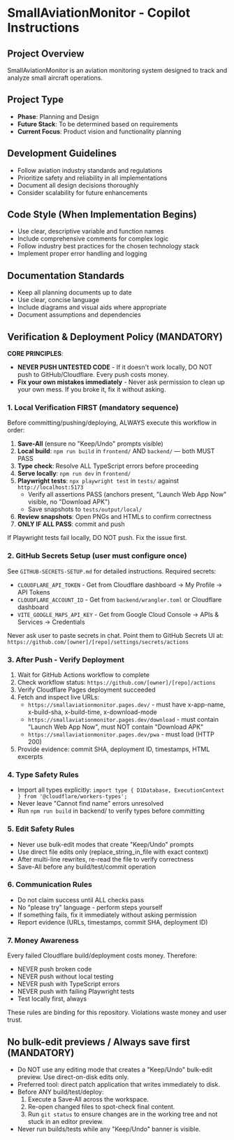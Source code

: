 # SmallAviationMonitor - Copilot Instructions

## Project Overview

SmallAviationMonitor is an aviation monitoring system designed to track and analyze small aircraft operations.

## Project Type

- **Phase**: Planning and Design
- **Future Stack**: To be determined based on requirements
- **Current Focus**: Product vision and functionality planning

## Development Guidelines

- Follow aviation industry standards and regulations
- Prioritize safety and reliability in all implementations
- Document all design decisions thoroughly
- Consider scalability for future enhancements

## Code Style (When Implementation Begins)

- Use clear, descriptive variable and function names
- Include comprehensive comments for complex logic
- Follow industry best practices for the chosen technology stack
- Implement proper error handling and logging

## Documentation Standards

- Keep all planning documents up to date
- Use clear, concise language
- Include diagrams and visual aids where appropriate
- Document assumptions and dependencies

## Verification & Deployment Policy (MANDATORY)

**CORE PRINCIPLES**:

- **NEVER PUSH UNTESTED CODE** - If it doesn't work locally, DO NOT push to GitHub/Cloudflare. Every push costs money.
- **Fix your own mistakes immediately** - Never ask permission to clean up your own mess. If you broke it, fix it without asking.

### 1. Local Verification FIRST (mandatory sequence)

Before committing/pushing/deploying, ALWAYS execute this workflow in order:

1. **Save-All** (ensure no "Keep/Undo" prompts visible)
2. **Local build**: `npm run build` in `frontend/` AND `backend/` — both MUST PASS
3. **Type check**: Resolve ALL TypeScript errors before proceeding
4. **Serve locally**: `npm run dev` in `frontend/`
5. **Playwright tests**: `npx playwright test` in `tests/` against `http://localhost:5173`
   - Verify all assertions PASS (anchors present, "Launch Web App Now" visible, no "Download APK")
   - Save snapshots to `tests/output/local/`
6. **Review snapshots**: Open PNGs and HTMLs to confirm correctness
7. **ONLY IF ALL PASS**: commit and push

If Playwright tests fail locally, DO NOT push. Fix the issue first.

### 2. GitHub Secrets Setup (user must configure once)

See `GITHUB-SECRETS-SETUP.md` for detailed instructions. Required secrets:

- `CLOUDFLARE_API_TOKEN` - Get from Cloudflare dashboard → My Profile → API Tokens
- `CLOUDFLARE_ACCOUNT_ID` - Get from `backend/wrangler.toml` or Cloudflare dashboard
- `VITE_GOOGLE_MAPS_API_KEY` - Get from Google Cloud Console → APIs & Services → Credentials

Never ask user to paste secrets in chat. Point them to GitHub Secrets UI at:
`https://github.com/[owner]/[repo]/settings/secrets/actions`

### 3. After Push - Verify Deployment

1. Wait for GitHub Actions workflow to complete
2. Check workflow status: `https://github.com/[owner]/[repo]/actions`
3. Verify Cloudflare Pages deployment succeeded
4. Fetch and inspect live URLs:
   - `https://smallaviationmonitor.pages.dev/` - must have x-app-name, x-build-sha, x-build-time, x-download-mode
   - `https://smallaviationmonitor.pages.dev/download` - must contain "Launch Web App Now", must NOT contain "Download APK"
   - `https://smallaviationmonitor.pages.dev/pwa` - must load (HTTP 200)
5. Provide evidence: commit SHA, deployment ID, timestamps, HTML excerpts

### 4. Type Safety Rules

- Import all types explicitly: `import type { D1Database, ExecutionContext } from '@cloudflare/workers-types';`
- Never leave "Cannot find name" errors unresolved
- Run `npm run build` in backend/ to verify types before committing

### 5. Edit Safety Rules

- Never use bulk-edit modes that create "Keep/Undo" prompts
- Use direct file edits only (replace_string_in_file with exact context)
- After multi-line rewrites, re-read the file to verify correctness
- Save-All before any build/test/commit operation

### 6. Communication Rules

- Do not claim success until ALL checks pass
- No "please try" language - perform steps yourself
- If something fails, fix it immediately without asking permission
- Report evidence (URLs, timestamps, commit SHA, deployment ID)

### 7. Money Awareness

Every failed Cloudflare build/deployment costs money. Therefore:

- NEVER push broken code
- NEVER push without local testing
- NEVER push with TypeScript errors
- NEVER push with failing Playwright tests
- Test locally first, always

These rules are binding for this repository. Violations waste money and user trust.

## No bulk-edit previews / Always save first (MANDATORY)

- Do NOT use any editing mode that creates a "Keep/Undo" bulk-edit preview. Use direct-on-disk edits only.
- Preferred tool: direct patch application that writes immediately to disk.
- Before ANY build/test/deploy:
  1.  Execute a Save‑All across the workspace.
  2.  Re-open changed files to spot-check final content.
  3.  Run `git status` to ensure changes are in the working tree and not stuck in an editor preview.
- Never run builds/tests while any "Keep/Undo" banner is visible.
